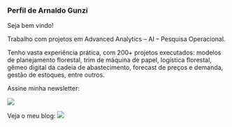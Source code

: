 ### Perfil de Arnaldo Gunzi

Seja bem vindo!

Trabalho com projetos em Advanced Analytics – AI – Pesquisa Operacional.

Tenho vasta experiência prática, com 200+ projetos executados: modelos de planejamento florestal, trim de máquina de papel, logística florestal, gêmeo digital da cadeia de abastecimento, forecast de preços e demanda, gestão de estoques, entre outros.

Assine minha newsletter:

![](https://arnaldogunzi.substack.com/)

Veja o meu blog:
![](https://ideiasesquecidas.files.wordpress.com/2020/04/fotopomi.jpg?w=597)
